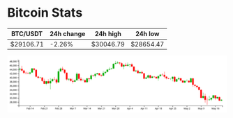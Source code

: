 # Bitcoin Stats

BTC/USDT|24h change|24h high|24h low|
|---|---|---|---|
|$29106.71|-2.26%|$30046.79|$28654.47|

<img src="./chart.svg">
